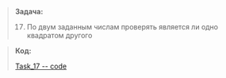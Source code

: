 
>**Задача:**
>
>17. По двум заданным числам проверять является ли одно квадратом другого

>**Код:**
>
>[Task_17 -- code](Program.cs)